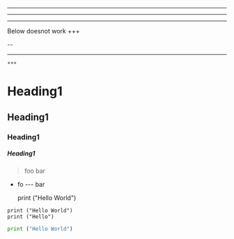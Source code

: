 ***
---
___

Below doesnot work
+++ 

--
 ***
    ***
    
# Heading1
## Heading1
### Heading1
##### Heading1

> foo
bar

- fo
--- bar

    print ("Hello World")
    
```
print ("Hello World")
print ("Hello")
```
```python
print ("Hello World")
```

[Google]: (https://www.google.co.in/)
